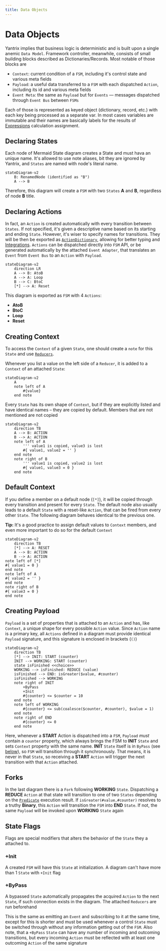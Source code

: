 ```yaml
---
title: Data Objects
---
```


# Data Objects

Yantrix implies that business logic is deterministic and is built upon a single anemic `Data Model`. Framework
controller, meanwhile, consists of small building blocks described as Dictionaries/Records. Most notable of those blocks
are

-   `Context`: current condition of a `FSM`, including it's control state and various meta fields
-   `Payload`: a useful data transferred to a `FSM` with each dispatched `Action`, including its id and various meta
    fields
-   `Event Meta`: the same as `Payload` but for `Events` &mdash; messages dispatched through `Event Bus` between `FSMs`

Each of those is represented as keyed object (dictionary, record, etc.) with each key being processed as a separate var.
In most cases variables are immutable and their names are basically labels for the results
of [Expressions](130_expressions.html) calculation assignment.

## Declaring States

Each node of Mermaid State diagram creates a State and must hava an unique name. It's allowed to use note aliases, bit
they are ignored by Yantrix, and `States` are named with node's literal name.

```mermaid
stateDiagram-v2
    B: RenamedNode (identified as "B")
    A --> B
```

Therefore, this diagram will create a `FSM` with two `States` **A** and **B**, regardless of node **B** title.

## Declaring Actions

In fact, an `Action` is created automatically with every transition between `States`. If not specified, it's given a
descriptive name based on its starting and ending `State`. However, it's wiser to specify names for transitions. They
will be then be exported as [`ActionDictionary`](../API-Reference/automata/interfaces/IActionDictionary.html), allowing
for
better typing and [Integrations](../integrations/). `Actions` can be dispatched directly into `FSM` API, or be generated
automatically by the attached `Event Adapter`, that translates an `Event` from `Event Bus` to an `Action`
with `Payload`.

```mermaid
stateDiagram-v2
    direction LR
    A --> B: AtoB
    A --> A: Loop
    B --> C: BtoC
    [*] --> A: Reset
```

This diagram is exported as `FSM` with 4 `Actions`:

-   **AtoB**
-   **BtoC**
-   **Loop**
-   **Reset**

## Creating Context

To access the `Context` of a given `State`, one should create a `note` for this `State` and
use [`Reducers`](110_reducers.html).

Whenever you list a value on the left side of a `Reducer`, it is added to a `Context` of an attached `State`:

```mermaid
stateDiagram-v2
    A
    note left of A
        #{value}
    end note
```

Every `State` has its own shape of `Context`, but if they are explicitly listed and have identical names &ndash; they
are copied by default. Members that are not mentioned are not copied

```mermaid
stateDiagram-v2
    direction TB
    A --> B: ACTION
    B --> A: ACTION
    note left of A
        ''' value1 is copied, value3 is lost
        #{ value1, value2 = '' }
    end note
    note right of B
        ''' value1 is copied, value2 is lost
        #{ value1, value3 = 0 }
    end note
```

## Default Context

If you define a member on a default node (`[*]`), it will be copied through every transition and present for
every `State`. The default node also usually leads to a default `State` with a reset-like `Action`, that can be fired
from every other `State`. The following diagram behaves identical to the previous one.

**Tip:** It's a good practice to assign default values to `Context` members, and even more important to do so for the
default `Context`

```mermaid
stateDiagram-v2
    direction TB
    [*] --> A: RESET
    A --> B: ACTION
    B --> A: ACTION
note left of [*]
#{ value1 = 0 }
end note
note left of A
#{ value2 = '' }
end note
note right of B
#{ value3 = 0 }
end note
```

## Creating Payload

`Payload` is a set of properties that is attached to an `Action` and has, like `Context`, a unique shape for every
possible `Action` value. Since `Action` name is a primary key, all `Actions` defined in a diagram must provide
identical `Payload` signature, and this signature is enclosed in brackets (`()`)

```mermaid
stateDiagram-v2
    direction TB
    [*] --> INIT: START (counter)
    INIT --> WORKING: START (counter)
    state isFinished <<choice>>
    WORKING --> isFinished: REDUCE (value)
    isFinished --> END: isGreater($value, #counter)
    isFinished --> WORKING
    note right of INIT
        +ByPass
        +Init
        #{counter} <= $counter = 10
    end note
    note left of WORKING
        #{counter} <= sub(coalesce($counter, #counter), $value = 1)
    end note
    note right of END
        #{counter} <= 0
    end note
```

Here, whenever a **START** Action is dispatched into a `FSM`, `Payload` _must_ contain a `counter` property, which
always brings the FSM to **INIT** `State` and sets `Context` property with the same name. **INIT** `State` itself is
in `ByPass` (see [below](#bypass)), so `FSM` will transition through it synchronously. That means, it is never in
that `State`, so receiving a **START** `Action` will trigger the next transition with that `Action` attached.

## Forks

In the last diagram there is a `Fork` following **WORKING** `State`. Dispatching a **REDUCE** `Action` at that state
will transition to one of two `States` depending on the [`Predicate`](150_predicates.html) execution result.
If `isGreater(#value,#counter)` resolves to a truthy **Binary**,
this `Action` will transition the `FSM` into **END** `State`.
If not, the same `Payload` will be invoked upon **WORKING** `State` again

## State Flags

Flags are special modifiers that alters the behavior of the `State` they a attached to.

### +Init

A created `FSM` will have this `State` at initialization. A diagram can't have more than 1 `State` with `+Init` flag

### +ByPass

A bypassed `State` automatically propagates the acquired `Action` to the next `State`, if such connection exists in the
diagram. The attached `Reducers` are run beforehand

This is the same as emitting an `Event` and subscribing to it at the same time, except for this is shorter and must be
used whenever a control `State` must be switched through without any information getting out of the `FSM`. Also note,
that a `+ByPass` `State` can have any number of incoming and outcoming transitions, but every incoming `Action` must be
reflected with at least one outcoming `Action` of the same signature
